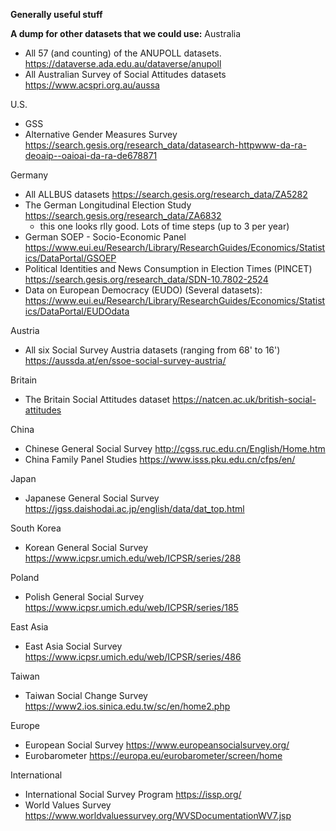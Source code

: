 **Generally useful stuff**



**A dump for other datasets that we could use:**
Australia
- All 57 (and counting) of the ANUPOLL datasets. https://dataverse.ada.edu.au/dataverse/anupoll
- All Australian Survey of Social Attitudes datasets https://www.acspri.org.au/aussa

U.S.
- GSS
- Alternative Gender Measures Survey https://search.gesis.org/research_data/datasearch-httpwww-da-ra-deoaip--oaioai-da-ra-de678871

Germany
- All ALLBUS datasets https://search.gesis.org/research_data/ZA5282
- The German Longitudinal Election Study https://search.gesis.org/research_data/ZA6832
  - this one looks rlly good. Lots of time steps (up to 3 per year)
- German SOEP - Socio-Economic Panel https://www.eui.eu/Research/Library/ResearchGuides/Economics/Statistics/DataPortal/GSOEP
- Political Identities and News Consumption in Election Times (PINCET) https://search.gesis.org/research_data/SDN-10.7802-2524
- Data on European Democracy (EUDO) (Several datasets): https://www.eui.eu/Research/Library/ResearchGuides/Economics/Statistics/DataPortal/EUDOdata


Austria
- All six Social Survey Austria datasets (ranging from 68' to 16') https://aussda.at/en/ssoe-social-survey-austria/

Britain
- The Britain Social Attitudes dataset https://natcen.ac.uk/british-social-attitudes

China
- Chinese General Social Survey http://cgss.ruc.edu.cn/English/Home.htm
- China Family Panel Studies https://www.isss.pku.edu.cn/cfps/en/

Japan
- Japanese General Social Survey https://jgss.daishodai.ac.jp/english/data/dat_top.html

South Korea
- Korean General Social Survey https://www.icpsr.umich.edu/web/ICPSR/series/288

Poland
- Polish General Social Survey https://www.icpsr.umich.edu/web/ICPSR/series/185

East Asia
- East Asia Social Survey https://www.icpsr.umich.edu/web/ICPSR/series/486

Taiwan
- Taiwan Social Change Survey https://www2.ios.sinica.edu.tw/sc/en/home2.php


Europe
- European Social Survey https://www.europeansocialsurvey.org/
- Eurobarometer https://europa.eu/eurobarometer/screen/home

International
- International Social Survey Program https://issp.org/
- World Values Survey https://www.worldvaluessurvey.org/WVSDocumentationWV7.jsp
